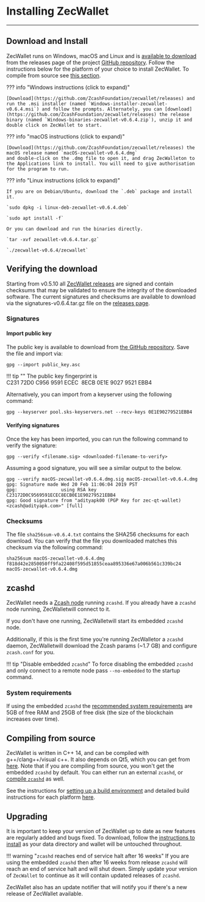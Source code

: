 # Installing ZecWallet
---

## Download and Install

ZecWallet runs on Windows, macOS and Linux and is [available to download](https://github.com/ZcashFoundation/zecwallet/releases) from the releases page of the project [GitHub repository](https://github.com/ZcashFoundation/zecwallet/). Follow the instructions below for the platform of your choice to install ZecWallet. To compile from source see [this section](compile-from-source).

??? info "Windows instructions (click to expand)"

    [Download](https://github.com/ZcashFoundation/zecwallet/releases) and run the .msi installer (named `Windows-installer-zecwallet-v0.6.4.msi`) and follow the prompts. Alternately, you can [download](https://github.com/ZcashFoundation/zecwallet/releases) the release binary (named `Windows-binaries-zecwallet-v0.6.4.zip`), unzip it and double click on ZecWallet to start.

??? info "macOS instructions (click to expand)"

    [Download](https://github.com/ZcashFoundation/zecwallet/releases) the macOS release named `macOS-zecwallet-v0.6.4.dmg`
    and double-click on the .dmg file to open it, and drag ZecWalleton to the Applications link to install. You will need to give authorisation for the program to run.

??? info "Linux instructions (click to expand)"

    If you are on Debian/Ubuntu, download the `.deb` package and install it.
    
    `sudo dpkg -i linux-deb-zecwallet-v0.6.4.deb`
    
    `sudo apt install -f`

    Or you can download and run the binaries directly.
    
    `tar -xvf zecwallet-v0.6.4.tar.gz`
    
    `./zecwallet-v0.6.4/zecwallet` 

## Verifying the download

Starting from v0.5.10 all [ZecWallet releases](https://github.com/ZcashFoundation/zecwallet/releases) are signed and contain checksums that may be validated to ensure the integrity of the downloaded software. The current signatures and checksums are available to download via the signatures-v0.6.4.tar.gz file on the [releases page](https://github.com/ZcashFoundation/zecwallet/releases).

### Signatures

#### Import public key

The public key is available to download from [the GitHub repository](https://raw.githubusercontent.com/ZcashFoundation/zecwallet/master/public_key.asc). Save the file and import via: 

`gpg --import public_key.asc`

!!! tip ""
	The public key fingerprint is C231 72D0 C956 9591 ECEC  8ECB 0E1E 9027 9521 EBB4

Alternatively, you can import from a keyserver using the following command:

`gpg --keyserver pool.sks-keyservers.net --recv-keys 0E1E90279521EBB4`

#### Verifying signatures

Once the key has been imported, you can run the following command to verify the signature:

`gpg --verify <filename.sig> <downloaded-filename-to-verify>`

Assuming a good signature, you will see a similar output to the below.

```
gpg --verify macOS-zecwallet-v0.6.4.dmg.sig macOS-zecwallet-v0.6.4.dmg
gpg: Signature made Wed 20 Feb 11:06:04 2019 PST
gpg:                using RSA key C23172D0C9569591ECEC8ECB0E1E90279521EBB4
gpg: Good signature from "adityapk00 (PGP Key for zec-qt-wallet) <zcash@adityapk.com>" [full]
```

### Checksums

The file `sha256sum-v0.6.4.txt` contains the SHA256 checksums for each download. You can verify that the file you downloaded matches this checksum via the following command:

```
sha256sum macOS-zecwallet-v0.6.4.dmg
f818d42e2850050ff9fa22408f595d51855ceaa895336e67a006b561c339bc24  macOS-zecwallet-v0.6.4.dmg
```

## zcashd

ZecWallet needs a [Zcash node](https://zcash.readthedocs.io/en/latest/rtd_pages/user_guide.html#installation) running `zcashd`. If you already have a `zcashd` node running, ZecWalletwill connect to it. 

If you don't have one running, ZecWalletwill start its embedded `zcashd` node. 

Additionally, if this is the first time you're running ZecWalletor a `zcashd` daemon, ZecWalletwill download the Zcash params (~1.7 GB) and configure `zcash.conf` for you. 

!!! tip "Disable embedded `zcashd`"
    To force disabling the embedded `zcashd` and only connect to a remote node pass `--no-embedded` to the startup command.

### System requirements

If using the embedded `zcashd` the [recommended system requirements](https://zcash.readthedocs.io/en/latest/rtd_pages/user_guide.html#getting-started) are 5GB of free RAM and 25GB of free disk (the size of the blockchain increases over time).

## Compiling from source
ZecWallet is written in C++ 14, and can be compiled with g++/clang++/visual c++. It also depends on Qt5, which you can get from [here](https://www.qt.io/download). Note that if you are compiling from source, you won't get the embedded `zcashd` by default. You can either run an external `zcashd`, or [compile `zcashd`](/setting-up-build-env/#compiling-zcashd-for-embedded-zcashd) as well. 

See the instructions for [setting up a build environment](/setting-up-build-env) and detailed build instructions for each platform [here](/compile-from-source).

## Upgrading

It is important to keep your version of ZecWallet up to date as new features are regularly added and bugs fixed. To download, follow the [instructions to install](/installation/#download-and-install) as your data directory and wallet will be untouched throughout. 

!!! warning "`zcashd` reaches end of service halt after 16 weeks"
    If you are using the embedded `zcashd` then after 16 weeks from release `zcashd` will reach an end of service halt and will shut down. Simply update your version of `ZecWallet` to continue as it will contain updated releases of `zcashd`.

ZecWallet also has an update notifier that will notify you if there's a new release of ZecWallet available.
